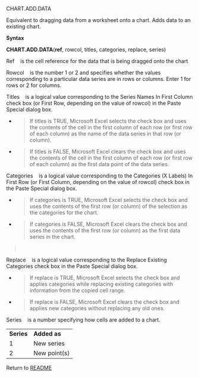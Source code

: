 CHART.ADD.DATA

Equivalent to dragging data from a worksheet onto a chart. Adds data to
an existing chart.

**Syntax**

**CHART.ADD.DATA**(**ref**, rowcol, titles, categories, replace, series)

Ref    is the cell reference for the data that is being dragged onto the
chart

Rowcol    is the number 1 or 2 and specifies whether the values
corresponding to a particular data series are in rows or columns. Enter
1 for rows or 2 for columns.

Titles    is a logical value corresponding to the Series Names In First
Column check box (or First Row, depending on the value of rowcol) in the
Paste Special dialog box.

  - > If titles is TRUE, Microsoft Excel selects the check box and uses
    > the contents of the cell in the first column of each row (or first
    > row of each column) as the name of the data series in that row (or
    > column).

  - > If titles is FALSE, Microsoft Excel clears the check box and uses
    > the contents of the cell in the first column of each row (or first
    > row of each column) as the first data point of the data series.

Categories    is a logical value corresponding to the Categories (X
Labels) In First Row (or First Column, depending on the value of rowcol)
check box in the Paste Special dialog box.

  - > If categories is TRUE, Microsoft Excel selects the check box and
    > uses the contents of the first row (or column) of the selection as
    > the categories for the chart.

  - > If categories is FALSE, Microsoft Excel clears the check box and
    > uses the contents of the first row (or column) as the first data
    > series in the chart.

>  

Replace    is a logical value corresponding to the Replace Existing
Categories check box in the Paste Special dialog box.

  - > If replace is TRUE, Microsoft Excel selects the check box and
    > applies categories while replacing existing categories with
    > information from the copied cell range.

  - > If replace is FALSE, Microsoft Excel clears the check box and
    > applies new categories without replacing any old ones.

Series    is a number specifying how cells are added to a chart.

|            |              |
| ---------- | ------------ |
| **Series** | **Added as** |
| 1          | New series   |
| 2          | New point(s) |



Return to [README](README.md)

